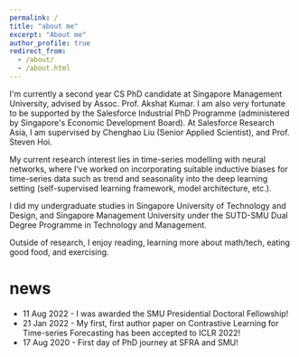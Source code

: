 ```yaml
---
permalink: /
title: "about me"
excerpt: "About me"
author_profile: true
redirect_from: 
  - /about/
  - /about.html
---
```


I'm currently a second year CS PhD candidate at Singapore Management University, advised by Assoc. Prof. Akshat Kumar. I am also very fortunate to be supported by the Salesforce Industrial PhD Programme (administered by Singapore's Economic Development Board). At Salesforce Research Asia, I am supervised by Chenghao Liu (Senior Applied Scientist), and Prof. Steven Hoi.

My current research interest lies in time-series modelling with neural networks, where I've worked on incorporating suitable inductive biases for time-series data such as trend and seasonality into the deep learning setting (self-supervised learning framework, model architecture, etc.).

I did my undergraduate studies in Singapore University of Technology and Design, and Singapore Management University under the SUTD-SMU Dual Degree Programme in Technology and Management.

Outside of research, I enjoy reading, learning more about math/tech, eating good food, and exercising.

news
======
* 11 Aug 2022 - I was awarded the SMU Presidential Doctoral Fellowship!
* 21 Jan 2022 - My first, first author paper on Contrastive Learning for Time-series Forecasting has been accepted to ICLR 2022!
* 17 Aug 2020 - First day of PhD journey at SFRA and SMU!
